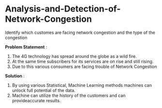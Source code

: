 # Analysis-and-Detection-of-Network-Congestion
Identify which customes are facing network congestion and the type of the congestion


**Problem Statement** :

 1. The 4G technology has spread around the globe as a wild fire. 
 2. At the same time subscribers for its services are on rise and still rising.
 3. Due to this various consumers are facing trouble of Network Congestion

**Solution** : 
1. By using various Statistical, Machine Learning methods machines can unlock full potential of the data.
2. Machine can utilize the history of the customers and can provideaccurate results.
